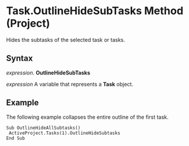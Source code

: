 
# Task.OutlineHideSubTasks Method (Project)

Hides the subtasks of the selected task or tasks.


## Syntax

 _expression_. **OutlineHideSubTasks**

 _expression_ A variable that represents a **Task** object.


## Example

The following example collapses the entire outline of the first task.


```
Sub OutlineHideAllSubtasks() 
 ActiveProject.Tasks(1).OutlineHideSubtasks 
End Sub
```

